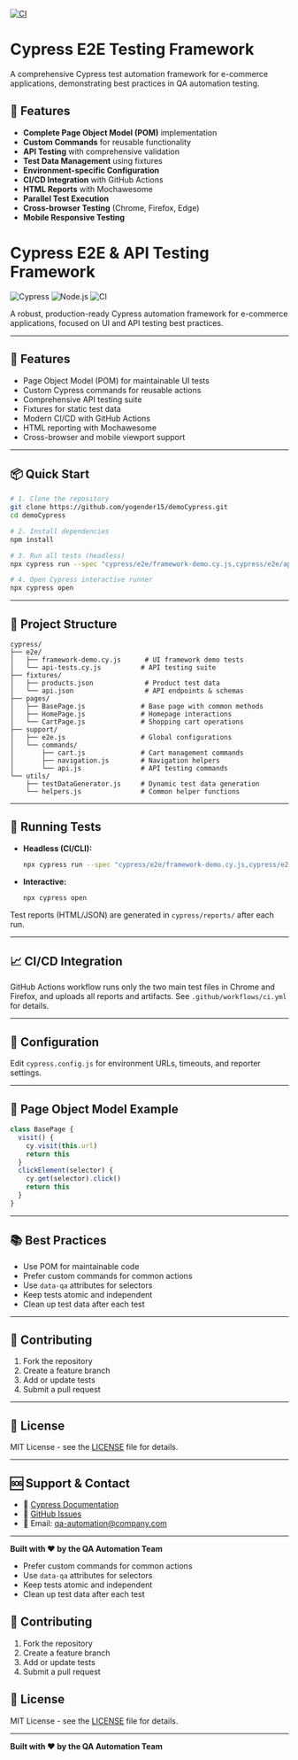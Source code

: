 [![CI](https://github.com/yogender15/demoCypress/actions/workflows/ci.yml/badge.svg)](https://github.com/yogender15/demoCypress/actions/workflows/ci.yml)

# Cypress E2E Testing Framework

A comprehensive Cypress test automation framework for e-commerce applications, demonstrating best practices in QA automation testing.

## 🚀 Features

- **Complete Page Object Model (POM)** implementation
- **Custom Commands** for reusable functionality
- **API Testing** with comprehensive validation
- **Test Data Management** using fixtures
- **Environment-specific Configuration**
- **CI/CD Integration** with GitHub Actions
- **HTML Reports** with Mochawesome
- **Parallel Test Execution**
- **Cross-browser Testing** (Chrome, Firefox, Edge)
- **Mobile Responsive Testing**


# Cypress E2E & API Testing Framework

![Cypress](https://img.shields.io/badge/Cypress-14.x-brightgreen?logo=cypress)
![Node.js](https://img.shields.io/badge/Node.js-22.x-brightgreen?logo=node.js)
![CI](https://github.com/yogender15/demoCypress/actions/workflows/ci.yml/badge.svg)

A robust, production-ready Cypress automation framework for e-commerce applications, focused on UI and API testing best practices.

---

## 🚀 Features

- Page Object Model (POM) for maintainable UI tests
- Custom Cypress commands for reusable actions
- Comprehensive API testing suite
- Fixtures for static test data
- Modern CI/CD with GitHub Actions
- HTML reporting with Mochawesome
- Cross-browser and mobile viewport support

---

## 📦 Quick Start

```bash
# 1. Clone the repository
git clone https://github.com/yogender15/demoCypress.git
cd demoCypress

# 2. Install dependencies
npm install

# 3. Run all tests (headless)
npx cypress run --spec "cypress/e2e/framework-demo.cy.js,cypress/e2e/api-tests.cy.js" --browser chrome --headed

# 4. Open Cypress interactive runner
npx cypress open
```

---

## 📁 Project Structure

```
cypress/
├── e2e/
│   ├── framework-demo.cy.js      # UI framework demo tests
│   └── api-tests.cy.js          # API testing suite
├── fixtures/
│   ├── products.json             # Product test data
│   └── api.json                  # API endpoints & schemas
├── pages/
│   ├── BasePage.js              # Base page with common methods
│   ├── HomePage.js              # Homepage interactions
│   └── CartPage.js              # Shopping cart operations
├── support/
│   ├── e2e.js                   # Global configurations
│   └── commands/
│       ├── cart.js              # Cart management commands
│       ├── navigation.js        # Navigation helpers
│       └── api.js               # API testing commands
└── utils/
    ├── testDataGenerator.js     # Dynamic test data generation
    └── helpers.js               # Common helper functions
```

---

## 🧪 Running Tests

- **Headless (CI/CLI):**
  ```bash
  npx cypress run --spec "cypress/e2e/framework-demo.cy.js,cypress/e2e/api-tests.cy.js" --browser chrome --headed
  ```
- **Interactive:**
  ```bash
  npx cypress open
  ```

Test reports (HTML/JSON) are generated in `cypress/reports/` after each run.

---

## 📈 CI/CD Integration

GitHub Actions workflow runs only the two main test files in Chrome and Firefox, and uploads all reports and artifacts. See `.github/workflows/ci.yml` for details.

---

## 🔧 Configuration

Edit `cypress.config.js` for environment URLs, timeouts, and reporter settings.

---

## 🧩 Page Object Model Example

```javascript
class BasePage {
  visit() {
    cy.visit(this.url)
    return this
  }
  clickElement(selector) {
    cy.get(selector).click()
    return this
  }
}
```

---

## 📚 Best Practices

- Use POM for maintainable code
- Prefer custom commands for common actions
- Use `data-qa` attributes for selectors
- Keep tests atomic and independent
- Clean up test data after each test

---

## 🤝 Contributing

1. Fork the repository
2. Create a feature branch
3. Add or update tests
4. Submit a pull request

---

## 📄 License

MIT License - see the [LICENSE](LICENSE) file for details.

---

## 🆘 Support & Contact

- 📖 [Cypress Documentation](https://docs.cypress.io/)
- 💬 [GitHub Issues](https://github.com/yogender15/demoCypress/issues)
- 📧 Email: qa-automation@company.com

---

**Built with ❤️ by the QA Automation Team**
- Prefer custom commands for common actions
- Use `data-qa` attributes for selectors
- Keep tests atomic and independent
- Clean up test data after each test

## 🤝 Contributing

1. Fork the repository
2. Create a feature branch
3. Add or update tests
4. Submit a pull request

## 📄 License

MIT License - see the [LICENSE](LICENSE) file for details.

---

**Built with ❤️ by the QA Automation Team**
